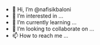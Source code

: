 - 👋 Hi, I’m @nafisikbaloni
- 👀 I’m interested in ...
- 🌱 I’m currently learning ...
- 💞️ I’m looking to collaborate on ...
- 📫 How to reach me ...

<!---
nafisikbaloni/nafisikbaloni is a ✨ special ✨ repository because its `README.md` (this file) appears on your GitHub profile.
You can click the Preview link to take a look at your changes.
--->
